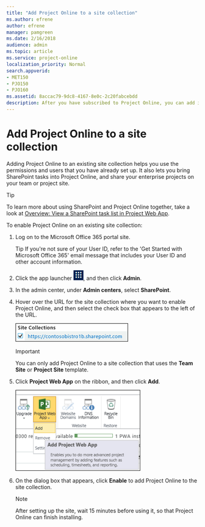 ```yaml
---
title: "Add Project Online to a site collection"
ms.author: efrene
author: efrene
manager: pamgreen
ms.date: 2/16/2018
audience: admin
ms.topic: article
ms.service: project-online
localization_priority: Normal
search.appverid:
- MET150
- PJO150
- PJO160
ms.assetid: 8accac79-9dc8-4167-8e0c-2c20fabcebdd
description: After you have subscribed to Project Online, you can add it to an existing site collection.
---
```


# Add Project Online to a site collection

   
Adding Project Online to an existing site collection helps you use the permissions and users that you have already set up. It also lets you bring SharePoint tasks into Project Online, and share your enterprise projects on your team or project site.
  
> [!TIP]
> To learn more about using SharePoint and Project Online together, take a look at [Overview: View a SharePoint task list in Project Web App](https://support.office.com/article/720757ef-545c-4635-98f9-c231d662561b). 
  
To enable Project Online on an existing site collection:
  
1. Log on to the Microsoft Office 365 portal site.
    
    Tip If you're not sure of your User ID, refer to the 'Get Started with Microsoft Office 365' email message that includes your User ID and other account information.
    
2. Click the app launcher ![The app launcher icon in Office 365](media/7502f4ec-3c9a-435d-a7b4-b9cda85189a7.png), and then click **Admin**.
    
3. In the admin center, under **Admin centers**, select **SharePoint**.
    
4. Hover over the URL for the site collection where you want to enable Project Online, and then select the check box that appears to the left of the URL.
    
    ![Site Collections check box](media/fa112993-ceb2-44c4-9884-07897ebc9315.png)
  
    > [!IMPORTANT]
    > You can only add Project Online to a site collection that uses the **Team Site** or **Project Site** template. 
  
5. Click **Project Web App** on the ribbon, and then click **Add**.
    
    ![Project Web App \> Add](media/93785041-1596-4369-9c36-ac5228a68eac.png)
  
6. On the dialog box that appears, click **Enable** to add Project Online to the site collection. 
    
    > [!NOTE]
    > After setting up the site, wait 15 minutes before using it, so that Project Online can finish installing. 
  

